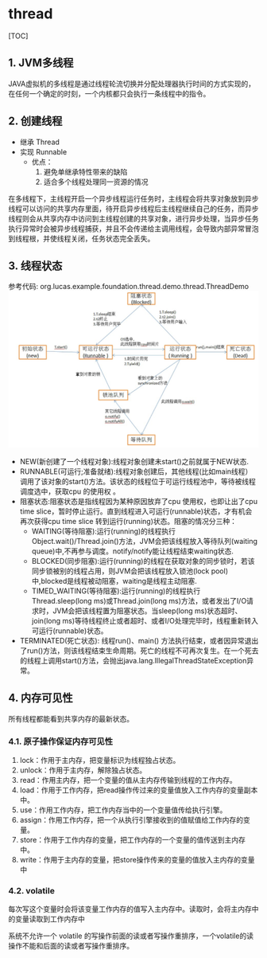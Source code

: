 # thread

[TOC]

## 1. JVM多线程
JAVA虚拟机的多线程是通过线程轮流切换并分配处理器执行时间的方式实现的，在任何一个确定的时刻，一个内核都只会执行一条线程中的指令。

## 2. 创建线程
- 继承 Thread
- 实现 Runnable
  - 优点：
    1. 避免单继承特性带来的缺陷
    2. 适合多个线程处理同一资源的情况
  

在多线程下，主线程开启一个异步线程运行任务时，主线程会将共享对象放到异步线程可以访问的共享内存里面，待开启异步线程后主线程继续自己的任务，而异步线程则会从共享内存中访问到主线程创建的共享对象，进行异步处理，当异步任务执行异常时会被异步线程捕获，并且不会传递给主调用线程，会导致内部异常冒泡到线程根，并使线程关闭，任务状态完全丢失。

## 3. 线程状态
参考代码: org.lucas.example.foundation.thread.demo.thread.ThreadDemo
![](media/线程状态关系.png)
- NEW(新创建了一个线程对象):线程对象创建未start()之前就属于NEW状态.
- RUNNABLE(可运行;准备就绪):线程对象创建后，其他线程(比如main线程）调用了该对象的start()方法。该状态的线程位于可运行线程池中，等待被线程调度选中，获取cpu 的使用权 。
- 阻塞状态:阻塞状态是指线程因为某种原因放弃了cpu 使用权，也即让出了cpu time slice，暂时停止运行。直到线程进入可运行(runnable)状态，才有机会再次获得cpu time slice 转到运行(running)状态。阻塞的情况分三种：
  - WAITING(等待阻塞):运行(running)的线程执行Object.wait()/Thread.join()方法，JVM会把该线程放入等待队列(waiting queue)中,不再参与调度。notify/notify能让线程结束waiting状态.
  - BLOCKED(同步阻塞):运行(running)的线程在获取对象的同步锁时，若该同步锁被别的线程占用，则JVM会把该线程放入锁池(lock pool)中,blocked是线程被动阻塞，waiting是线程主动阻塞.
  - TIMED_WAITING(等待阻塞):运行(running)的线程执行Thread.sleep(long ms)或Thread.join(long ms)方法，或者发出了I/O请求时，JVM会把该线程置为阻塞状态。当sleep(long ms)状态超时、join(long ms)等待线程终止或者超时、或者I/O处理完毕时，线程重新转入可运行(runnable)状态。
- TERMINATED(死亡状态): 线程run()、main() 方法执行结束，或者因异常退出了run()方法，则该线程结束生命周期。死亡的线程不可再次复生。在一个死去的线程上调用start()方法，会抛出java.lang.IllegalThreadStateException异常。

## 4. 内存可见性
所有线程都能看到共享内存的最新状态。

### 4.1. 原子操作保证内存可见性
1. lock：作用于主内存，把变量标识为线程独占状态。
2. unlock：作用于主内存，解除独占状态。
3. read：作用主内存，把一个变量的值从主内存传输到线程的工作内存。
4. load：作用于工作内存，把read操作传过来的变量值放入工作内存的变量副本中。
5. use：作用工作内存，把工作内存当中的一个变量值传给执行引擎。
6. assign：作用工作内存，把一个从执行引擎接收到的值赋值给工作内存的变量。
7. store：作用于工作内存的变量，把工作内存的一个变量的值传送到主内存中。
8. write：作用于主内存的变量，把store操作传来的变量的值放入主内存的变量中

### 4.2. volatile
每次写这个变量时会将该变量工作内存的值写入主内存中。读取时，会将主内存中的变量读取到工作内存中

系统不允许一个 volatile 的写操作前面的读或者写操作重排序，一个volatile的读操作不能和后面的读或者写操作重排序。